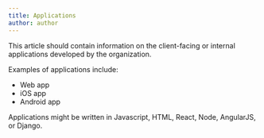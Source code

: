 ```yaml
---
title: Applications
author: author
---
```


This article should contain information on the client-facing or internal applications developed by the organization.

Examples of applications include:
* Web app
* iOS app
* Android app

Applications might be written in Javascript, HTML, React, Node, AngularJS, or Django.
